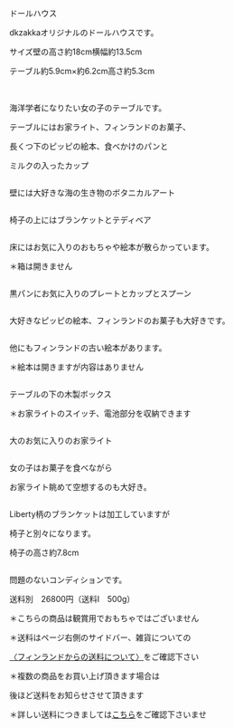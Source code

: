 <link rel="stylesheet" type="text/css" href="/assets/css/styles.css">

ドールハウス

dkzakkaオリジナルのドールハウスです。

サイズ壁の高さ約18cm横幅約13.5cm

テーブル約5.9cm×約6.2cm高さ約5.3cm

<img alt="" src="http://blog.cnobi.jp/v1/blog/user/71e35865e9e62f3f9d70420d6124d2ab/1512075320"/>  

海洋学者になりたい女の子のテーブルです。

テーブルにはお家ライト、フィンランドのお菓子、

長くつ下のピッピの絵本、食べかけのパンと

ミルクの入ったカップ

 <img alt="" src="http://blog.cnobi.jp/v1/blog/user/71e35865e9e62f3f9d70420d6124d2ab/1512075351"/>

壁には大好きな海の生き物のボタニカルアート

 <img alt="" src="http://blog.cnobi.jp/v1/blog/user/71e35865e9e62f3f9d70420d6124d2ab/1512075383"/> 

椅子の上にはブランケットとテディベア

<img alt="" src="http://blog.cnobi.jp/v1/blog/user/71e35865e9e62f3f9d70420d6124d2ab/1512075384"/> 

床にはお気に入りのおもちゃや絵本が散らかっています。

＊箱は開きません

<img alt="" src="http://blog.cnobi.jp/v1/blog/user/71e35865e9e62f3f9d70420d6124d2ab/1512075385"/> 

黒パンにお気に入りのプレートとカップとスプーン

<img alt="" src="http://blog.cnobi.jp/v1/blog/user/71e35865e9e62f3f9d70420d6124d2ab/1512075386"/> 

大好きなピッピの絵本、フィンランドのお菓子も大好きです。

<img alt="" src="http://blog.cnobi.jp/v1/blog/user/71e35865e9e62f3f9d70420d6124d2ab/1512075387"/> 

他にもフィンランドの古い絵本があります。

＊絵本は開きますが内容はありません

<img alt="" src="http://blog.cnobi.jp/v1/blog/user/71e35865e9e62f3f9d70420d6124d2ab/1512075388"/> 

テーブルの下の木製ボックス

＊お家ライトのスイッチ、電池部分を収納できます

<img alt="" src="http://blog.cnobi.jp/v1/blog/user/71e35865e9e62f3f9d70420d6124d2ab/1512075389"/> 

大のお気に入りのお家ライト

<img alt="" src="http://blog.cnobi.jp/v1/blog/user/71e35865e9e62f3f9d70420d6124d2ab/1512075390"/> 

女の子はお菓子を食べながら

お家ライト眺めて空想するのも大好き。

<img alt="" src="http://blog.cnobi.jp/v1/blog/user/71e35865e9e62f3f9d70420d6124d2ab/1512075391"/> 

Liberty柄のブランケットは加工していますが

椅子と別々になります。

椅子の高さ約7.8cm

<img alt="" src="http://blog.cnobi.jp/v1/blog/user/71e35865e9e62f3f9d70420d6124d2ab/1512075392"/> 

問題のないコンディションです。

送料別　26800円（送料I　500g）

＊こちらの商品は観賞用でおもちゃではございません

＊送料はページ右側のサイドバー、雑貨についての

[〈フィンランドからの送料について〉](https://dkzakka.github.io/2005/03/31/雑貨について.html)をご確認下さい

＊複数の商品をお買い上げ頂きます場合は 

後ほど送料をお知らせさせて頂きます

＊詳しい送料につきましては[こちら](http://dkzakka.blog.shinobi.jp/Entry/3385/)をご確認下さいませ